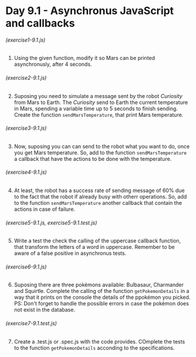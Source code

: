 # Day 9.1 - Asynchronus JavaScript and callbacks

###### (exercise1-9.1.js)

1. Using the given function, modify it so Mars can be printed asynchronusly, after 4 seconds.

###### (exercise2-9.1.js)

2. Suposing you need to simulate a message sent by the robot _Curiosity_ from Mars to Earth. The _Curiosity_ send to Earth the current temperature in Mars, spending a variable time up to 5 seconds to finish sending. Create the function `sendMarsTemperature`, that print Mars temperature.

###### (exercise3-9.1.js)

3. Now, suposing you can can send to the robot what you want to do, once you get Mars temperature. So, add to the function `sendMarsTemperature` a callback that have the actions to be done with the temperature.

###### (exercise4-9.1.js)

4. At least, the robot has a success rate of sending message of 60% due to the fact that the robot if already busy with otherr operations. So, add to the function `sendMarsTemperature` another callback that contain the actions in case of failure.

###### (exercise5-9.1.js, exercise5-9.1.test.js)

5. Write a test the check the calling of the uppercase callback function, that transform the letters of a word in uppercase. Remember to be aware of a false positive in asynchronus tests.

###### (exercise6-9.1.js)

6. Suposing there are three pokémons available: Bulbasaur, Charmander and Squirtle. Complete the calling of the function `getPokemonDetails` in a way that it prints on the console the details of the ppokémon you picked. PS: Don't forget to handle the possible errors in case the pokémon does not exist in the database.

###### (exercise7-9.1.test.js)

7. Create a .test.js or .spec.js with the code provides. COmplete the tests to the function `getPokemonDetails` acconding to the specifications.
